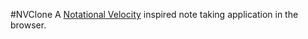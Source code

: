 #NVClone
A [Notational Velocity](http://notational.net/) inspired note taking application in the browser.
